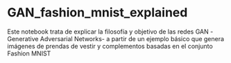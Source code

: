 # GAN_fashion_mnist_explained
Este notebook trata de explicar la filosofía y objetivo de las redes GAN -Generative Adversarial Networks- a partir de un ejemplo básico que genera imágenes de prendas de vestir y complementos basadas en el conjunto Fashion MNIST
